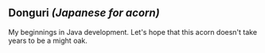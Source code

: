 ## Donguri *(Japanese for acorn)*

My beginnings in Java development. Let's hope that this acorn doesn't take years to be a might oak.  
